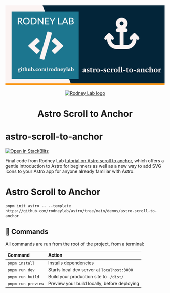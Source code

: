 <img src="../../images/rodneylab-github-astro-scroll-to-anchor.png" alt="Rodney Lab astro-scroll-to-anchor Github banner">

<p align="center">
  <a aria-label="Open Rodney Lab site" href="https://rodneylab.com" rel="nofollow noopener noreferrer">
    <img alt="Rodney Lab logo" src="https://rodneylab.com/assets/icon.png" width="60" />
  </a>
</p>
<h1 align="center">
  Astro Scroll to Anchor
</h1>

# astro-scroll-to-anchor

[![Open in StackBlitz](https://developer.stackblitz.com/img/open_in_stackblitz.svg)](https://stackblitz.com/github/rodneylab/astro/tree/main/demos/astro-scroll-to-anchor)

Final code from Rodney Lab <a aria-label="Open Rodney Lab blog post on Astro Scroll to Anchor" href="https://rodneylab.com/astro-scroll-to-anchor/">tutorial on Astro scroll to anchor</a>, which offers a gentle introduction to Astro for beginners as well as a new way to add SVG icons to your Astro app for anyone already familiar with Astro.

# Astro Scroll to Anchor

```
pnpm init astro -- --template https://github.com/rodneylab/astro/tree/main/demos/astro-scroll-to-anchor
```

## 🧞 Commands

All commands are run from the root of the project, from a terminal:

| Command            | Action                                       |
| :----------------- | :------------------------------------------- |
| `pnpm install`     | Installs dependencies                        |
| `pnpm run dev`     | Starts local dev server at `localhost:3000`  |
| `pnpm run build`   | Build your production site to `./dist/`      |
| `pnpm run preview` | Preview your build locally, before deploying |
